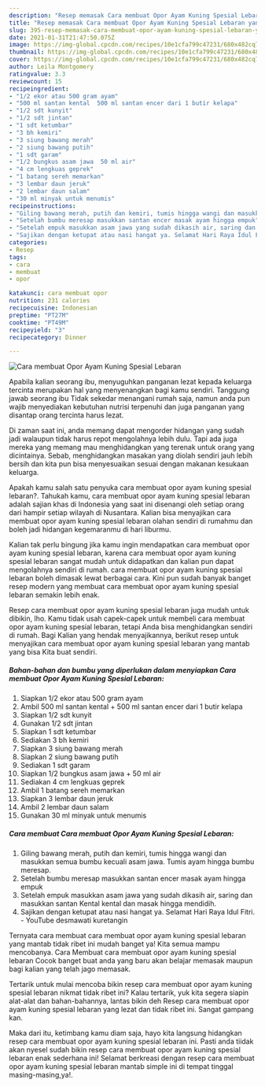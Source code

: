 ```yaml
---
description: "Resep memasak Cara membuat Opor Ayam Kuning Spesial Lebaran yang lezat Untuk Jualan"
title: "Resep memasak Cara membuat Opor Ayam Kuning Spesial Lebaran yang lezat Untuk Jualan"
slug: 395-resep-memasak-cara-membuat-opor-ayam-kuning-spesial-lebaran-yang-lezat-untuk-jualan
date: 2021-01-31T21:47:50.075Z
image: https://img-global.cpcdn.com/recipes/10e1cfa799c47231/680x482cq70/cara-membuat-opor-ayam-kuning-spesial-lebaran-foto-resep-utama.jpg
thumbnail: https://img-global.cpcdn.com/recipes/10e1cfa799c47231/680x482cq70/cara-membuat-opor-ayam-kuning-spesial-lebaran-foto-resep-utama.jpg
cover: https://img-global.cpcdn.com/recipes/10e1cfa799c47231/680x482cq70/cara-membuat-opor-ayam-kuning-spesial-lebaran-foto-resep-utama.jpg
author: Leila Montgomery
ratingvalue: 3.3
reviewcount: 15
recipeingredient:
- "1/2 ekor atau 500 gram ayam"
- "500 ml santan kental  500 ml santan encer dari 1 butir kelapa"
- "1/2 sdt kunyit"
- "1/2 sdt jintan"
- "1 sdt ketumbar"
- "3 bh kemiri"
- "3 siung bawang merah"
- "2 siung bawang putih"
- "1 sdt garam"
- "1/2 bungkus asam jawa  50 ml air"
- "4 cm lengkuas geprek"
- "1 batang sereh memarkan"
- "3 lembar daun jeruk"
- "2 lembar daun salam"
- "30 ml minyak untuk menumis"
recipeinstructions:
- "Giling bawang merah, putih dan kemiri, tumis hingga wangi dan masukkan semua bumbu kecuali asam jawa. Tumis ayam hingga bumbu meresap."
- "Setelah bumbu meresap masukkan santan encer masak ayam hingga empuk"
- "Setelah empuk masukkan asam jawa yang sudah dikasih air, saring dan masukkan santan Kental kental dan masak hingga mendidih."
- "Sajikan dengan ketupat atau nasi hangat ya. Selamat Hari Raya Idul Fitri. YouTube desmawati kuretangin"
categories:
- Resep
tags:
- cara
- membuat
- opor

katakunci: cara membuat opor 
nutrition: 231 calories
recipecuisine: Indonesian
preptime: "PT27M"
cooktime: "PT49M"
recipeyield: "3"
recipecategory: Dinner

---
```



![Cara membuat Opor Ayam Kuning Spesial Lebaran](https://img-global.cpcdn.com/recipes/10e1cfa799c47231/680x482cq70/cara-membuat-opor-ayam-kuning-spesial-lebaran-foto-resep-utama.jpg)

Apabila kalian seorang ibu, menyuguhkan panganan lezat kepada keluarga tercinta merupakan hal yang menyenangkan bagi kamu sendiri. Tanggung jawab seorang ibu Tidak sekedar menangani rumah saja, namun anda pun wajib menyediakan kebutuhan nutrisi terpenuhi dan juga panganan yang disantap orang tercinta harus lezat.

Di zaman  saat ini, anda memang dapat mengorder hidangan yang sudah jadi walaupun tidak harus repot mengolahnya lebih dulu. Tapi ada juga mereka yang memang mau menghidangkan yang terenak untuk orang yang dicintainya. Sebab, menghidangkan masakan yang diolah sendiri jauh lebih bersih dan kita pun bisa menyesuaikan sesuai dengan makanan kesukaan keluarga. 



Apakah kamu salah satu penyuka cara membuat opor ayam kuning spesial lebaran?. Tahukah kamu, cara membuat opor ayam kuning spesial lebaran adalah sajian khas di Indonesia yang saat ini disenangi oleh setiap orang dari hampir setiap wilayah di Nusantara. Kalian bisa menyajikan cara membuat opor ayam kuning spesial lebaran olahan sendiri di rumahmu dan boleh jadi hidangan kegemaranmu di hari liburmu.

Kalian tak perlu bingung jika kamu ingin mendapatkan cara membuat opor ayam kuning spesial lebaran, karena cara membuat opor ayam kuning spesial lebaran sangat mudah untuk didapatkan dan kalian pun dapat mengolahnya sendiri di rumah. cara membuat opor ayam kuning spesial lebaran boleh dimasak lewat berbagai cara. Kini pun sudah banyak banget resep modern yang membuat cara membuat opor ayam kuning spesial lebaran semakin lebih enak.

Resep cara membuat opor ayam kuning spesial lebaran juga mudah untuk dibikin, lho. Kamu tidak usah capek-capek untuk membeli cara membuat opor ayam kuning spesial lebaran, tetapi Anda bisa menghidangkan sendiri di rumah. Bagi Kalian yang hendak menyajikannya, berikut resep untuk menyajikan cara membuat opor ayam kuning spesial lebaran yang mantab yang bisa Kita buat sendiri.

<!--inarticleads1-->

##### Bahan-bahan dan bumbu yang diperlukan dalam menyiapkan Cara membuat Opor Ayam Kuning Spesial Lebaran:

1. Siapkan 1/2 ekor atau 500 gram ayam
1. Ambil 500 ml santan kental + 500 ml santan encer dari 1 butir kelapa
1. Siapkan 1/2 sdt kunyit
1. Gunakan 1/2 sdt jintan
1. Siapkan 1 sdt ketumbar
1. Sediakan 3 bh kemiri
1. Siapkan 3 siung bawang merah
1. Siapkan 2 siung bawang putih
1. Sediakan 1 sdt garam
1. Siapkan 1/2 bungkus asam jawa + 50 ml air
1. Sediakan 4 cm lengkuas geprek
1. Ambil 1 batang sereh memarkan
1. Siapkan 3 lembar daun jeruk
1. Ambil 2 lembar daun salam
1. Gunakan 30 ml minyak untuk menumis




<!--inarticleads2-->

##### Cara membuat Cara membuat Opor Ayam Kuning Spesial Lebaran:

1. Giling bawang merah, putih dan kemiri, tumis hingga wangi dan masukkan semua bumbu kecuali asam jawa. Tumis ayam hingga bumbu meresap.
1. Setelah bumbu meresap masukkan santan encer masak ayam hingga empuk
1. Setelah empuk masukkan asam jawa yang sudah dikasih air, saring dan masukkan santan Kental kental dan masak hingga mendidih.
1. Sajikan dengan ketupat atau nasi hangat ya. Selamat Hari Raya Idul Fitri. - YouTube desmawati kuretangin




Ternyata cara membuat cara membuat opor ayam kuning spesial lebaran yang mantab tidak ribet ini mudah banget ya! Kita semua mampu mencobanya. Cara Membuat cara membuat opor ayam kuning spesial lebaran Cocok banget buat anda yang baru akan belajar memasak maupun bagi kalian yang telah jago memasak.

Tertarik untuk mulai mencoba bikin resep cara membuat opor ayam kuning spesial lebaran nikmat tidak ribet ini? Kalau tertarik, yuk kita segera siapin alat-alat dan bahan-bahannya, lantas bikin deh Resep cara membuat opor ayam kuning spesial lebaran yang lezat dan tidak ribet ini. Sangat gampang kan. 

Maka dari itu, ketimbang kamu diam saja, hayo kita langsung hidangkan resep cara membuat opor ayam kuning spesial lebaran ini. Pasti anda tiidak akan nyesel sudah bikin resep cara membuat opor ayam kuning spesial lebaran enak sederhana ini! Selamat berkreasi dengan resep cara membuat opor ayam kuning spesial lebaran mantab simple ini di tempat tinggal masing-masing,ya!.

